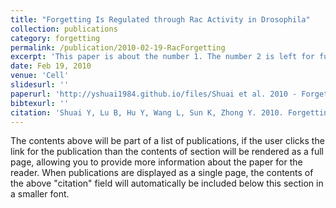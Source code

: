 ```yaml
---
title: "Forgetting Is Regulated through Rac Activity in Drosophila"
collection: publications
category: forgetting
permalink: /publication/2010-02-19-RacForgetting
excerpt: 'This paper is about the number 1. The number 2 is left for future work.'
date: Feb 19, 2010
venue: 'Cell'
slidesurl: ''
paperurl: 'http://yshuai1984.github.io/files/Shuai et al. 2010 - Forgetting is regulated through Rac activity in Drosophila.pdf'
bibtexurl: ''
citation: 'Shuai Y, Lu B, Hu Y, Wang L, Sun K, Zhong Y. 2010. Forgetting is regulated through Rac activity in Drosophila. Cell 140:579–589.'
---
```

The contents above will be part of a list of publications, if the user clicks the link for the publication than the contents of section will be rendered as a full page, allowing you to provide more information about the paper for the reader. When publications are displayed as a single page, the contents of the above "citation" field will automatically be included below this section in a smaller font.
